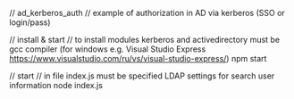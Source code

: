 // ad_kerberos_auth
// example of authorization in AD via kerberos (SSO or login/pass)

// install & start
// to install modules kerberos and activedirectory must be gcc compiler (for windows e.g. Visual Studio Express https://www.visualstudio.com/ru/vs/visual-studio-express/)
npm start

// start
// in file index.js must be specified LDAP settings for search user information
node index.js